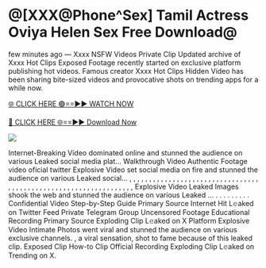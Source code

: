 # @[XXX@Phone^Sex] Tamil Actress Oviya Helen Sex Free Download@

few minutes ago — Xxxx NSFW Videos Private Clip Updated archive of Xxxx Hot Clips Exposed Footage recently started on exclusive platform publishing hot videos. Famous creator Xxxx Hot Clips Hidden Video has been sharing bite-sized videos and provocative shots on trending apps for a while now.

[🌐 CLICK HERE 🟢==►► WATCH NOW](https://tinyurl.com/topvvv?st=viral&si=gh)

[🔴 CLICK HERE 🌐==►► Download Now](https://tinyurl.com/topvvv?st=viral&si=gh)

[![](https://t4.ftcdn.net/jpg/00/89/87/57/360_F_89875724_hMf6q0pOUbIm38tYOeJTOKDftmRMQnny.jpg)](https://tinyurl.com/topvvv?st=viral&si=gh)

Internet-Breaking Video dominated online and stunned the audience on various Leaked social media plat… Walkthrough Video Authentic Footage video oficial twitter Explosive Video set social media on fire and stunned the audience on various Leaked social… , , , , , , , , , , , , , , , , , , , , , , , , , , , , , , , , , , , , , , , , , , , , , , , , , , , , , , , , , , , , , , , , , Explosive Video Leaked Images shook the web and stunned the audience on various Leaked … . . . . . . . . . Confidential Video Step-by-Step Guide Primary Source Internet Hit L𝚎aked on Twitter Feed Private Telegram Group Uncensored Footage Educational Recording Primary Source Exploding Clip L𝚎aked on X Platform Explosive Video Intimate Photos went viral and stunned the audience on various exclusive channels. , a viral sensation, shot to fame because of this leaked clip. Exposed Clip How-to Clip Official Recording Exploding Clip L𝚎aked on Trending on X.
